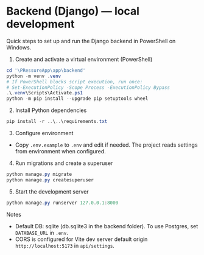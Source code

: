 # Backend (Django) — local development

Quick steps to set up and run the Django backend in PowerShell on Windows.

1) Create and activate a virtual environment (PowerShell)

```powershell
cd '\PRessureApp\app\backend'
python -m venv .venv
# If PowerShell blocks script execution, run once:
# Set-ExecutionPolicy -Scope Process -ExecutionPolicy Bypass
.\.venv\Scripts\Activate.ps1
python -m pip install --upgrade pip setuptools wheel
```

2) Install Python dependencies

```powershell
pip install -r ..\..\requirements.txt
```

3) Configure environment

- Copy `.env.example` to `.env` and edit if needed. The project reads settings from environment when configured.

4) Run migrations and create a superuser

```powershell
python manage.py migrate
python manage.py createsuperuser
```

5) Start the development server

```powershell
python manage.py runserver 127.0.0.1:8000
```

Notes
- Default DB: sqlite (db.sqlite3 in the backend folder). To use Postgres, set `DATABASE_URL` in `.env`.
- CORS is configured for Vite dev server default origin `http://localhost:5173` in `api/settings`.
